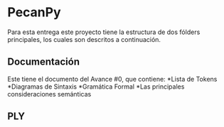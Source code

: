 # PecanPy

Para esta entrega este proyecto tiene la estructura de dos fólders 
principales, los cuales son descritos a continuación.

## Documentación
Este tiene el documento del Avance #0, que contiene:
*Lista de Tokens
*Diagramas de Sintaxis
*Gramática Formal
*Las principales consideraciones semánticas

## PLY